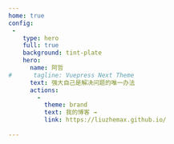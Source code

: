 ```yaml
---
home: true
config:
 -
    type: hero
    full: true
    background: tint-plate
    hero:
      name: 阿哲
#      tagline: Vuepress Next Theme
      text: 强大自己是解决问题的唯一办法
      actions:
        -
          theme: brand
          text: 我的博客 →
          link: https://liuzhemax.github.io/
        
---
```

